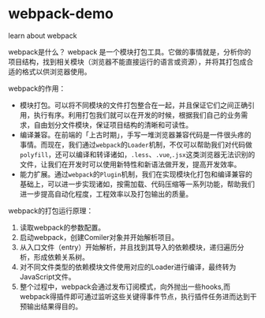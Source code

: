 # webpack-demo
learn about webpack

webpack是什么？
webpack 是一个模块打包工具。它做的事情就是，分析你的项目结构，找到相关模块（浏览器不能直接运行的语言或资源），并将其打包成合适的格式以供浏览器使用。

webpack的作用：
- 模块打包。可以将不同模块的文件打包整合在一起，并且保证它们之间正确引用，执行有序。利用打包我们就可以在开发的时候，根据我们自己的业务需求，自由划分文件模块，保证项目结构的清晰和可读性。
- 编译兼容。在前端的「上古时期」，手写一堆浏览器兼容代码是一件很头疼的事情。而现在，我们通过`webpack`的`Loader`机制，不仅可以帮助我们对代码做`polyfill`，还可以编译和转译诸如，`.less`、`.vue`,`.jsx`这类浏览器无法识别的文件，让我们在开发时可以使用新特性和新语法做开发，提高开发效率。
- 能力扩展。通过`webpack`的`Plugin`机制，我们在实现模块化打包和编译兼容的基础上，可以进一步实现诸如，按需加载、代码压缩等一系列功能，帮助我们进一步提高自动化程度，工程效率以及打包输出的质量。

webpack的打包运行原理：
1. 读取webpack的参数配置。 
2. 启动webpack，创建Comiler对象并开始解析项目。
3. 从入口文件（entry）开始解析，并且找到其导入的依赖模块，递归遍历分析，形成依赖关系树。
4. 对不同文件类型的依赖模块文件使用对应的Loader进行编译，最终转为JavaScript文件。
5. 整个过程中，webpack会通过发布订阅模式，向外抛出一些hooks,而webpack得插件即可通过监听这些关键得事件节点，执行插件任务进而达到干预输出结果得目的。